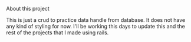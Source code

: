 About this project

This is just a crud to practice data handle from database. It does not have any kind of styling for now. I'll be working this days to update this and the rest of the projects that I made using rails.
